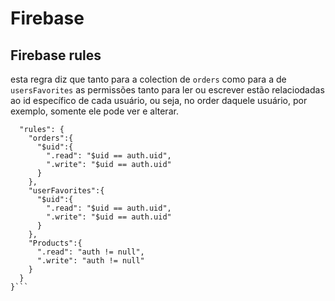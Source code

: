 
# Firebase

## Firebase rules
esta regra diz que tanto para a colection de `orders` como para a de `usersFavorites` as permissões tanto para ler ou escrever estão relaciodadas ao id específico de cada usuário, ou seja, no order daquele usuário, por exemplo, somente ele pode ver e alterar.

```json{
  "rules": {
    "orders":{
      "$uid":{
        ".read": "$uid == auth.uid",
        ".write": "$uid == auth.uid"
      }
    },
    "userFavorites":{
      "$uid":{
        ".read": "$uid == auth.uid",
        ".write": "$uid == auth.uid"
      }
    },
    "Products":{
      ".read": "auth != null",
      ".write": "auth != null"
    }
  }
}```